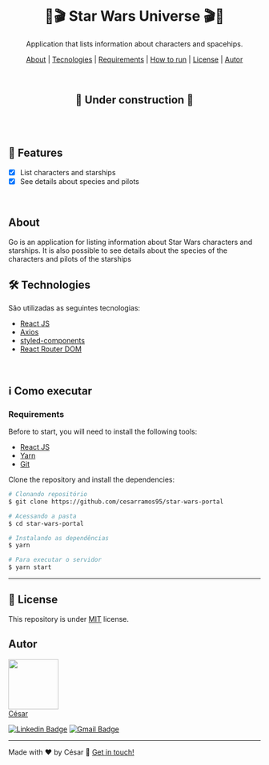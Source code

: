 <h1 align="center"> 🎥🎬 Star Wars Universe 🎬🎥 </h1>

<div align="center">
  Application that lists information about characters and spacehips.
</div>
<!--
<div align="center">

![GitHub top language](https://img.shields.io/github/languages/top/cesarramos95/star-wars-portal)
![GitHub language count](https://img.shields.io/github/languages/count/cesarramos95/star-wars-portal?color=orange)
![GitHub last commit](https://img.shields.io/github/last-commit/cesarramos95/star-wars-portal)
![GitHub repo size](https://img.shields.io/github/repo-size/cesarramos95/star-wars-portal?color=yellow)
<img src="https://img.shields.io/static/v1?label=license&message=MIT&color=green>" alt="license" />

</div> -->

</div>

<p align="center">
 <a href="#about">About</a> |
 <a href="#techs">Tecnologies</a> |
 <a href="#requirements">Requirements</a> |
 <a href="#run">How to run</a> |
 <a href="#license">License</a> |
 <a href="#autor">Autor</a>
</p>

<br />

<h2 align="center"> 🚧 Under construction 🚧 </h2>

<br/>

<br/>

## 📎 Features

- [x] List characters and starships
- [x] See details about species and pilots

<br>

<div id="about">

## About

Go is an application for listing information about Star Wars characters and starships.
It is also possible to see details about the species of the characters and pilots of the starships

</div>

<div id="techs">

## 🛠 Technologies
São utilizadas as seguintes tecnologias:
- [React JS](https://pt-br.reactjs.org/)
- [Axios](https://github.com/axios/axios)
- [styled-components](https://styled-components.com/)
- [React Router DOM](https://reactrouter.com/web/guides/quick-start)

</div>

<br>

<div id="run">

## ℹ Como executar

### Requirements
Before to start, you will need to install the following tools:

- [React JS](https://pt-br.reactjs.org/)
- [Yarn](https://yarnpkg.com)
- [Git](https://git-scm.com)

Clone the repository and install the dependencies:

```bash
# Clonando repositório
$ git clone https://github.com/cesarramos95/star-wars-portal

# Acessando a pasta
$ cd star-wars-portal

# Instalando as dependências
$ yarn

# Para executar o servidor
$ yarn start
```

<div id="license">

---

## 📝 License
This repository is under [MIT](./LICENSE) license.
</div>

<div id="autor">

## Autor

<img src="https://avatars0.githubusercontent.com/u/41995703?s=460&u=e79d6900cae07be99d738d5388709b275f752356&v=4" width="100px" >
<br>
<a href="t.me/cesarramos95">César</a>

[![Linkedin Badge](https://img.shields.io/badge/-César-blue?style=flat-square&logo=Linkedin&logoColor=white&link=https://www.linkedin.com/in/cesararamos/)](https://www.linkedin.com/in/cesararamos/)
[![Gmail Badge](https://img.shields.io/badge/-cesarramos.aug@gmail.com-c14438?style=flat-square&logo=Gmail&logoColor=white&link=mailto:cesarramos.aug@gmail.com)](mailto:cesarramos.aug@gmail.com)

</div>

---

Made with ❤ by César 👋 [Get in touch!](https://linkedin.com/in/cesararamos)

